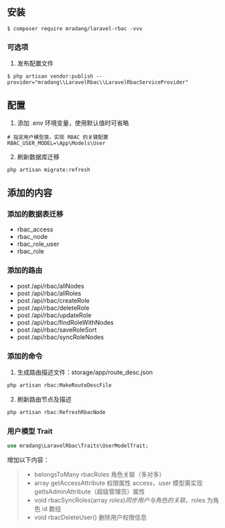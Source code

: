 ## 安装

```shell
$ composer require mradang/laravel-rbac -vvv
```

### 可选项

1. 发布配置文件

```shell
$ php artisan vendor:publish --provider="mradang\\LaravelRbac\\LaravelRbacServiceProvider"
```

## 配置

1. 添加 .env 环境变量，使用默认值时可省略
```
# 指定用户模型类，实现 RBAC 的关键配置
RBAC_USER_MODEL=\App\Models\User
```

2. 刷新数据库迁移
```bash
php artisan migrate:refresh
```

## 添加的内容

### 添加的数据表迁移
- rbac_access
- rbac_node
- rbac_role_user
- rbac_role

### 添加的路由
- post /api/rbac/allNodes
- post /api/rbac/allRoles
- post /api/rbac/createRole
- post /api/rbac/deleteRole
- post /api/rbac/updateRole
- post /api/rbac/findRoleWithNodes
- post /api/rbac/saveRoleSort
- post /api/rbac/syncRoleNodes

### 添加的命令
1. 生成路由描述文件：storage/app/route_desc.json
```bash
php artisan rbac:MakeRouteDescFile
```

2. 刷新路由节点及描述
```bash
php artisan rbac:RefreshRbacNode
```

### 用户模型 Trait
```php
use mradang\LaravelRbac\Traits\UserModelTrait;
```

增加以下内容：
> - belongsToMany rbacRoles 角色关联（多对多）
> - array getAccessAttribute 权限属性 access，user 模型需实现 getIsAdminAttribute（超级管理员）属性
> - void rbacSyncRoles(array $roles) 同步用户与角色的关联，$roles 为角色 id 数组
> - void rbacDeleteUser() 删除用户权限信息
